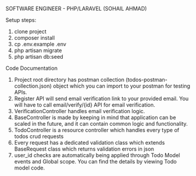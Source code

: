 SOFTWARE ENGINEER - PHP/LARAVEL (SOHAIL AHMAD)

Setup steps:

1. clone project
2. composer install
3. cp .env.example .env
4. php artisan migrate
5. php artisan db:seed


Code Documentation

1. Project root directory has postman collection (todos-postman-collection.json) object which you can import to your postman for testing APIs.
2. Register API will send email verification link to your provided email. You will have to call email/verify/{id} API for email verification.
3. VerificationController handles email verification logic.
4. BaseController is made by keeping in mind that application can be scaled in the future, and it can contain common logic and functionality.
5. TodoController is a resource controller which handles every type of todos crud requests
6. Every request has a dedicated validation class which extends BaseRequest class which returns validation errors in json
7. user_id checks are automatically being applied through Todo Model events and Global scope. You can find the details by viewing Todo model code.
